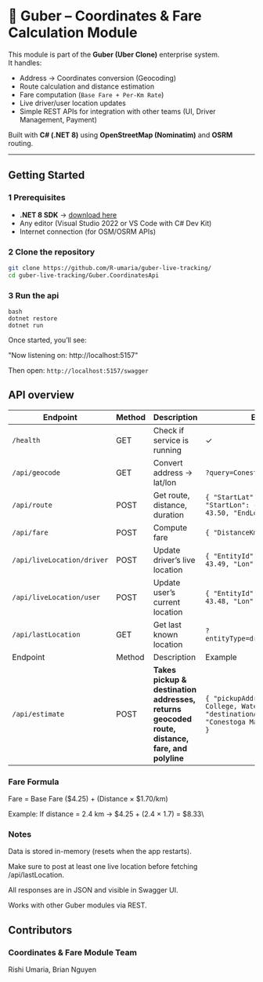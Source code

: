 # 🧭 Guber – Coordinates & Fare Calculation Module

This module is part of the **Guber (Uber Clone)** enterprise system.  
It handles:
- Address → Coordinates conversion (Geocoding)
- Route calculation and distance estimation
- Fare computation (`Base Fare + Per-Km Rate`)
- Live driver/user location updates
- Simple REST APIs for integration with other teams (UI, Driver Management, Payment)

Built with **C# (.NET 8)** using **OpenStreetMap (Nominatim)** and **OSRM** routing.

---

## Getting Started

### 1 Prerequisites
- **.NET 8 SDK** → [download here](https://dotnet.microsoft.com/download)
- Any editor (Visual Studio 2022 or VS Code with C# Dev Kit)
- Internet connection (for OSM/OSRM APIs)

### 2 Clone the repository
```bash
git clone https://github.com/R-umaria/guber-live-tracking/
cd guber-live-tracking/Guber.CoordinatesApi   
```

### 3 Run the api
```
bash
dotnet restore
dotnet run
```

Once started, you’ll see:

"Now listening on: http://localhost:5157"

Then open:
```http://localhost:5157/swagger```

## API overview

| Endpoint                   | Method | Description                    | Example                                                                        |
| -------------------------- | ------ | ------------------------------ | ------------------------------------------------------------------------------ |
| `/health`                  | GET    | Check if service is running    | ✓                                                                              |
| `/api/geocode`             | GET    | Convert address → lat/lon      | `?query=Conestoga+College`                                                     |
| `/api/route`               | POST   | Get route, distance, duration  | `{ "StartLat": 43.48, "StartLon": -80.52, "EndLat": 43.50, "EndLon": -80.54 }` |
| `/api/fare`                | POST   | Compute fare                   | `{ "DistanceKm": 2.4 }`                                                        |
| `/api/liveLocation/driver` | POST   | Update driver’s live location  | `{ "EntityId": "D001", "Lat": 43.49, "Lon": -80.53 }`                          |
| `/api/liveLocation/user`   | POST   | Update user’s current location | `{ "EntityId": "U001", "Lat": 43.48, "Lon": -80.52 }`                          |
| `/api/lastLocation`        | GET    | Get last known location        | `?entityType=driver&entityId=D001`                                             |
| Endpoint        | Method | Description                                                                                    | Example                                                                                                        |
| `/api/estimate` | POST   | **Takes pickup & destination addresses, returns geocoded route, distance, fare, and polyline** | `{ "pickupAddress": "Conestoga College, Waterloo, ON", "destinationAddress": "Conestoga Mall, Waterloo, ON" }` |

### Fare Formula
Fare = Base Fare ($4.25) + (Distance × $1.70/km)

Example:
If distance = 2.4 km → $4.25 + (2.4 × 1.7) = $8.33\

### Notes

Data is stored in-memory (resets when the app restarts).

Make sure to post at least one live location before fetching /api/lastLocation.

All responses are in JSON and visible in Swagger UI.

Works with other Guber modules via REST.

## Contributors

### Coordinates & Fare Module Team

Rishi Umaria, Brian Nguyen

